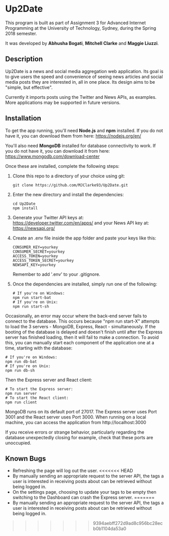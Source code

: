 # Up2Date
This program is built as part of Assignment 3 for Advanced Internet Programming at the University of Technology, Sydney, during the Spring 2018 semester.

It was developed by **Abhusha Bogati**, **Mitchell Clarke** and **Maggie Liuzzi**.



  ## Description

Up2Date is a news and social media aggregation web application. Its goal is to give users the speed and convenience of seeing news articles and social media posts they are interested in, all in one place.  Its design aims to be "simple, but effective".

Currently it imports posts using the Twitter and News APIs, as examples. More applications may be supported in future versions.



  ## Installation

To get the app running, you'll need **Node.js** and **npm** installed. If you do not have it, you can download them from here: https://nodejs.org/en/

You'll also need **MongoDB** installed for database connectivity to work. If you do not have it, you can download it from here: https://www.mongodb.com/download-center

Once these are installed, complete the following steps:

  1. Clone this repo to a directory of your choice using git:

     ```shell
     git clone https://github.com/MJClarke93/Up2Date.git
     ```

  2. Enter the new directory and install the dependencies:

     ```shell
     cd Up2Date
     npm install
     ```

  3. Generate your Twitter API keys at: https://developer.twitter.com/en/apps/ and your News API key at: https://newsapi.org/


  4. Create an .env file inside the app folder and paste your keys like this:

     ```shell
     CONSUMER_KEY=yourkey
     CONSUMER_SECRET=yourkey
     ACCESS_TOKEN=yourkey
     ACCESS_TOKEN_SECRET=yourkey
     NEWSAPI_KEY=yourkey
     ```
     Remember to add '.env' to your .gitignore.

  5. Once the dependencies are installed, simply run one of the following:

     ```shell
     # If you're on Windows:
     npm run start-bat
     # If you're on Unix:
     npm run start-sh
     ```

Occasionally, an error may occur where the back-end server fails to connect to the database. This occurs because "npm run start-X" attempts to load the 3 servers - MongoDB, Express, React - simultaneously. If the booting of the database is delayed and doesn't finish until after the Express server has finished loading, then it will fail to make a connection. To avoid this, you can manually start each component of the application one at a time, starting with the database:

```shell
# If you're on Windows:
npm run db-bat
# If you're on Unix:
npm run db-sh
```

Then the Express server and React client:

```shell
# To start the Express server:
npm run server
# To start the React client:
npm run client
```

MongoDB runs on its default port of 27017. The Express server uses Port 3001 and the React server uses Port 3000. When running on a local machine, you can access the application from http://localhost:3000

If you receive errors or strange behavior, particularly regarding the database unexpectedly closing for example, check that these ports are unoccupied.



## Known Bugs

- Refreshing the page will log out the user.
<<<<<<< HEAD
- By manually sending an appropriate request to the server API, the tags a user is interested in receiving posts about can be retrieved without being logged in.
- On the settings page, choosing to update your tags to be empty then switching to the Dashboard can crash the Express server.
=======
- By manually sending an appropriate request to the server API, the tags a user is interested in receiving posts about can be retrieved without being logged in.
>>>>>>> 9394aebff272d9ad8c956bc28ecb0b1104da53a0
